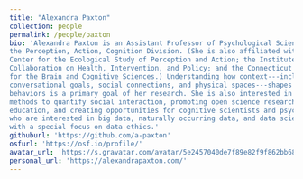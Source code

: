 ```yaml
---
title: "Alexandra Paxton"
collection: people
permalink: /people/paxton
bio: 'Alexandra Paxton is an Assistant Professor of Psychological Sciences in
the Perception, Action, Cognition Division. (She is also affiliated with the
Center for the Ecological Study of Perception and Action; the Institute for
Collaboration on Health, Intervention, and Policy; and the Connecticut Institute
for the Brain and Cognitive Sciences.) Understanding how context---including
conversational goals, social connections, and physical spaces---shapes emerging
behaviors is a primary goal of her research. She is also interested in developing
methods to quantify social interaction, promoting open science research and
education, and creating opportunities for cognitive scientists and psychologists
who are interested in big data, naturally occurring data, and data science,
with a special focus on data ethics.'
githuburl: 'https://github.com/a-paxton'
osfurl: 'https://osf.io/profile/'
avatar_url: 'https://s.gravatar.com/avatar/5e2457040de7f89e82f9f862bb681e64?s=300'
personal_url: 'https://alexandrapaxton.com/'
---
```

